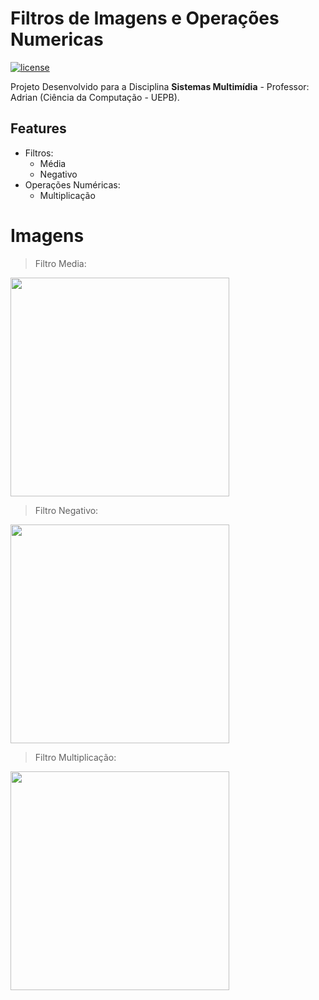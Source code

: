 
# Filtros de Imagens e Operações Numericas 
[![license](https://img.shields.io/github/license/mashape/apistatus.svg)](https://opensource.org/licenses/MIT)

Projeto Desenvolvido para a Disciplina **Sistemas Multimídia** - Professor: Adrian (Ciência da Computação - UEPB).

## Features

- Filtros:
	- Média
	- Negativo
- Operações Numéricas:
	- Multiplicação
 
# Imagens

> Filtro Media:
<img src="https://github.com/JoanesMiranda/FiltrosDeImagens/blob/master/img_inicio.png" width="350" />

> Filtro Negativo:
<img src="https://github.com/JoanesMiranda/FiltrosDeImagens/blob/master/img_inicio.png" width="350" />

> Filtro Multiplicação:
<img src="https://github.com/JoanesMiranda/FiltrosDeImagens/blob/master/img_inicio.png" width="350" />